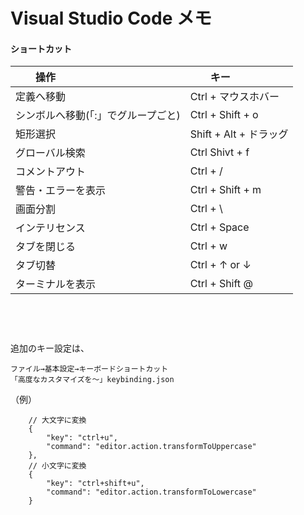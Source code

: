 # Visual Studio Code メモ

#### ショートカット

|　　操作                                |　　キー                    |
|:--------------------------------------|:---------------------------|
| 定義へ移動                             |  Ctrl + マウスホバー       |
| シンボルへ移動(「:」でグループごと)      |  Ctrl + Shift + o          |
| 矩形選択                               |  Shift + Alt + ドラッグ    |
| グローバル検索                          |  Ctrl Shivt + f            |
| コメントアウト                          |  Ctrl + /                  |
| 警告・エラーを表示                      |  Ctrl + Shift + m          |
| 画面分割                               |  Ctrl + \                  |
| インテリセンス                         |  Ctrl + Space              |
| タブを閉じる                           |  Ctrl + w                 |
| タブ切替                               |  Ctrl + ↑ or ↓            |
| ターミナルを表示                        |  Ctrl + Shift @            |

  
　  
　  
　  
追加のキー設定は、
```
ファイル→基本設定→キーボードショートカット
「高度なカスタマイズを～」keybinding.json
```
（例）
```
    // 大文字に変換
    {
        "key": "ctrl+u",
        "command": "editor.action.transformToUppercase"
    },
    // 小文字に変換
    {
        "key": "ctrl+shift+u",
        "command": "editor.action.transformToLowercase"
    }
```
